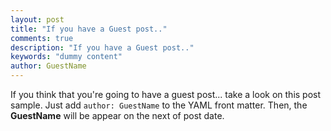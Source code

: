```yaml
---
layout: post
title: "If you have a Guest post.."
comments: true
description: "If you have a Guest post.."
keywords: "dummy content"
author: GuestName
---
```


If you think that you're going to have a guest post... take a look on this post sample. Just add `author: GuestName` to the YAML front matter. Then, the **GuestName** will be appear on the next of post date.
